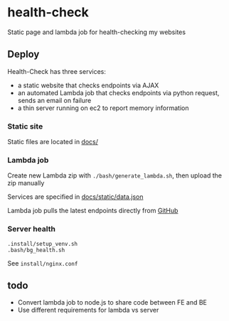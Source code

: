 # health-check
Static page and lambda job for health-checking my websites

## Deploy

Health-Check has three services:
- a static website that checks endpoints via AJAX
- an automated Lambda job that checks endpoints via python request, sends an email on failure
- a thin server running on ec2 to report memory information

### Static site

Static files are located in [docs/](/docs)

### Lambda job

Create new Lambda zip with `./bash/generate_lambda.sh`, then upload the zip manually

Services are specified in [docs/static/data.json](docs/static/data.json)

Lambda job pulls the latest endpoints directly from [GitHub](https://raw.githubusercontent.com/mpaulweeks/health-check/master/docs/static/data.json)

### Server health
```
.install/setup_venv.sh
.bash/bg_health.sh
```

See `install/nginx.conf`

## todo

- Convert lambda job to node.js to share code between FE and BE
- Use different requirements for lambda vs server
